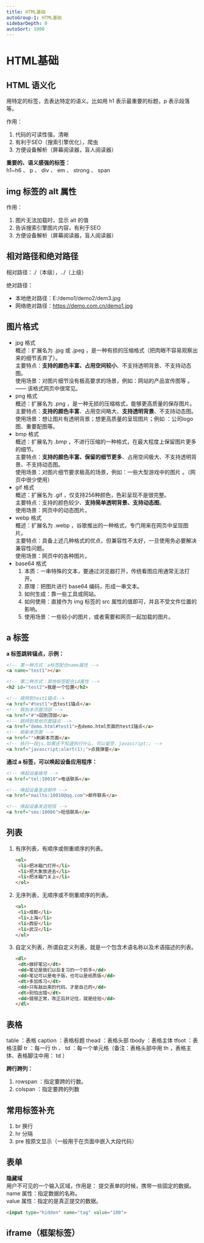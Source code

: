 ```yaml
---
title: HTML基础
autoGroup-1: HTML基础
sidebarDepth: 0
autoSort: 1000
---
```


# HTML基础

## HTML 语义化
用特定的标签，去表达特定的语义。比如用 h1 表示最重要的标题，p 表示段落等。     

作用：     
1. 代码的可读性强，清晰
2. 有利于SEO（搜索引擎优化），爬虫
3. 方便设备解析（屏幕阅读器，盲人阅读器）

**重要的、语义感强的标签：**     
h1~h6 、 p 、 div 、 em 、 strong 、 span  


## img 标签的 alt 属性
作用：
1. 图片无法加载时，显示 alt 的值
2. 告诉搜索引擎图片内容，有利于SEO
3. 方便设备解析（屏幕阅读器，盲人阅读器）


## 相对路径和绝对路径
相对路径：./（本级），../（上级）   

绝对路径：     
- 本地绝对路径：E:/demo1/demo2/dem3.jpg
- 网络绝对路径：https://demo.com.cn/demo1.jpg


## 图片格式
- jpg 格式      
  概述：扩展名为 .jpg 或 .jpeg ，是一种有损的压缩格式（把肉眼不容易观察出来的细节丢弃了）。    
  主要特点：**支持的颜色丰富、占用空间较小**、不支持透明背景、不支持动态图。    
  使用场景：对图片细节没有极高要求的场景，例如：网站的产品宣传图等 。—— 该格式网页中很常见。    
- png 格式     
  概述：扩展名为 .png ，是一种无损的压缩格式，能够更高质量的保存图片。   
  主要特点：**支持的颜色丰富**、占用空间略大、**支持透明背景**、不支持动态图。    
  使用场景：想让图片有透明背景；想更高质量的呈现图片；例如 ：公司logo图、重要配图等。    
- bmp 格式      
  概述：扩展名为 .bmp ，不进行压缩的一种格式，在最大程度上保留图片更多的细节。   
  主要特点：**支持的颜色丰富、保留的细节更多**、占用空间极大、不支持透明背景、不支持动态图。    
  使用场景：对图片细节要求极高的场景，例如：一些大型游戏中的图片 。（网页中很少使用）    
- gif 格式     
  概述：扩展名为 .gif ，仅支持256种颜色，色彩呈现不是很完整。   
  主要特点：支持的颜色较少、**支持简单透明背景、支持动态图**。    
  使用场景：网页中的动态图片。    
- webp 格式       
  概述：扩展名为 .webp ，谷歌推出的一种格式，专门用来在网页中呈现图片。      
  主要特点：具备上述几种格式的优点，但兼容性不太好，一旦使用务必要解决兼容性问题。     
  使用场景：网页中的各种图片。    
- base64 格式     
  1. 本质：一串特殊的文本，要通过浏览器打开，传统看图应用通常无法打开。
  2. 原理：把图片进行 base64 编码，形成一串文本。
  3. 如何生成：靠一些工具或网站。
  4. 如何使用：直接作为 img 标签的 src 属性的值即可，并且不受文件位置的影响。
  5. 使用场景：一些较小的图片，或者需要和网页一起加载的图片。


## a 标签
**a 标签跳转锚点，示例：**    
```html
<!-- 第一种方式：a标签配合name属性 -->
<a name="test1"></a>

<!-- 第二种方式：其他标签配合id属性 -->
<h2 id="test2">我是一个位置</h2>

<!-- 跳转到test1锚点-->
<a href="#test1">去test1锚点</a>
<!-- 跳到本页面顶部 -->
<a href="#">回到顶部</a>
<!-- 跳转到其他页面锚点 -->
<a href="demo.html#test1">去demo.html页面的test1锚点</a>
<!-- 刷新本页面 -->
<a href="">刷新本页面</a>
<!-- 执行一段js,如果还不知道执行什么，可以留空，javascript:; -->
<a href="javascript:alert(1);">点我弹窗</a>
```

**通过 a 标签，可以唤起设备应用程序：**     
```html
<!-- 唤起设备拨号 -->
<a href="tel:10010">电话联系</a>

<!-- 唤起设备发送邮件 -->
<a href="mailto:10010@qq.com">邮件联系</a>

<!-- 唤起设备发送短信 -->
<a href="sms:10086">短信联系</a>
```


## 列表
1. 有序列表，有顺序或侧重顺序的列表。    
   ```html
   <ol>
    <li>把冰箱门打开</li>
    <li>把大象放进去</li>
    <li>把冰箱门关上</li>
   </ol>
   ```
2. 无序列表，无顺序或不侧重顺序的列表。      
   ```html
   <ul>
    <li>成都</li>
    <li>上海</li>
    <li>西安</li>
    <li>武汉</li>
   </ul>
   ```
3. 自定义列表，所谓自定义列表，就是一个包含术语名称以及术语描述的列表。     
   ```html
   <dl>
    <dt>做好笔记</dt>
    <dd>笔记是我们以后复习的一个抓手</dd>
    <dd>笔记可以是电子版，也可以是纸质版</dd>
    <dt>多加练习</dt>
    <dd>只有敲出来的代码，才是自己的</dd>
    <dt>别怕出错</dt>
    <dd>错很正常，改正后并记住，就是经验</dd>
   </dl>
   ```


## 表格    
table ：表格
caption ：表格标题
thead ：表格头部
tbody ：表格主体
tfoot ：表格注脚
tr ：每一行
th 、 td ：每一个单元格（备注：表格头部中用 th ，表格主体、表格脚注中用： td ）

**跨行跨列：**
1. rowspan ：指定要跨的行数。
2. colspan ：指定要跨的列数


## 常用标签补充
1. br 换行
2. hr 分隔
3. pre 按原文显示（一般用于在页面中嵌入大段代码）


## 表单
**隐藏域**     
用户不可见的一个输入区域，作用是： 提交表单的时候，携带一些固定的数据。      
name 属性：指定数据的名称。       
value 属性：指定的是真正提交的数据。     
```html
<input type="hidden" name="tag" value="100">
```


## iframe（框架标签）

